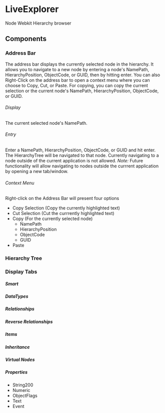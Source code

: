 # LiveExplorer
Node Webkit Hierarchy browser

## Components

### Address Bar
The address bar displays the currently selected node in the hierarchy.  It allows you to navigate to a new node by entering a node's NamePath, HierarchyPosition, ObjectCode, or GUID, then by hitting enter.  You can also Right-Click on the address bar to open a context menu where you can choose to Copy, Cut, or Paste.  For copying, you can copy the current selection or the current node's NamePath, HierarchyPosition, ObjectCode, or GUID.

###### Display
The current selected node's NamePath.

###### Entry
Enter a NamePath, HierarchyPosition, ObjectCode, or GUID and hit enter.  The HierarchyTree will be navigated to that node.  Currently navigating to a node outside of the current application is not allowed.  *Note:* Future functionality will allow navigating to nodes outside the currrent application by opening a new tab/window.

###### Context Menu
Right-click on the Address Bar will present four options
- Copy Selection (Copy the currently highlighted text)
- Cut Selection (Cut the currrently highlighted text)
- Copy (For the currently selected node)
  - NamePath
  - HierarchyPosition
  - ObjectCode
  - GUID
- Paste

### Hierarchy Tree

### Display Tabs

##### Smart
##### DataTypes
##### Relationships
##### Reverse Relationships
##### Items
##### Inheritance
##### Virtual Nodes
##### Properties
- String200
- Numeric
- ObjectFlags
- Text
- Event
